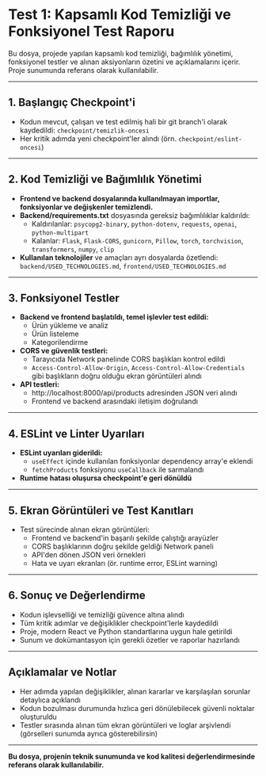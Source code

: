 # Test 1: Kapsamlı Kod Temizliği ve Fonksiyonel Test Raporu

Bu dosya, projede yapılan kapsamlı kod temizliği, bağımlılık yönetimi, fonksiyonel testler ve alınan aksiyonların özetini ve açıklamalarını içerir. Proje sunumunda referans olarak kullanılabilir.

---

## 1. Başlangıç Checkpoint'i
- Kodun mevcut, çalışan ve test edilmiş hali bir git branch'i olarak kaydedildi: `checkpoint/temizlik-oncesi`
- Her kritik adımda yeni checkpoint'ler alındı (örn. `checkpoint/eslint-oncesi`)

---

## 2. Kod Temizliği ve Bağımlılık Yönetimi
- **Frontend ve backend dosyalarında kullanılmayan importlar, fonksiyonlar ve değişkenler temizlendi.**
- **Backend/requirements.txt** dosyasında gereksiz bağımlılıklar kaldırıldı:
  - Kaldırılanlar: `psycopg2-binary`, `python-dotenv`, `requests`, `openai`, `python-multipart`
  - Kalanlar: `Flask`, `Flask-CORS`, `gunicorn`, `Pillow`, `torch`, `torchvision`, `transformers`, `numpy`, `clip`
- **Kullanılan teknolojiler** ve amaçları ayrı dosyalarda özetlendi: `backend/USED_TECHNOLOGIES.md`, `frontend/USED_TECHNOLOGIES.md`

---

## 3. Fonksiyonel Testler
- **Backend ve frontend başlatıldı, temel işlevler test edildi:**
  - Ürün yükleme ve analiz
  - Ürün listeleme
  - Kategorilendirme
- **CORS ve güvenlik testleri:**
  - Tarayıcıda Network panelinde CORS başlıkları kontrol edildi
  - `Access-Control-Allow-Origin`, `Access-Control-Allow-Credentials` gibi başlıkların doğru olduğu ekran görüntüleri alındı
- **API testleri:**
  - http://localhost:8000/api/products adresinden JSON veri alındı
  - Frontend ve backend arasındaki iletişim doğrulandı

---

## 4. ESLint ve Linter Uyarıları
- **ESLint uyarıları giderildi:**
  - `useEffect` içinde kullanılan fonksiyonlar dependency array'e eklendi
  - `fetchProducts` fonksiyonu `useCallback` ile sarmalandı
- **Runtime hatası oluşursa checkpoint'e geri dönüldü**

---

## 5. Ekran Görüntüleri ve Test Kanıtları
- Test sürecinde alınan ekran görüntüleri:
  - Frontend ve backend'in başarılı şekilde çalıştığı arayüzler
  - CORS başlıklarının doğru şekilde geldiği Network paneli
  - API'den dönen JSON veri örnekleri
  - Hata ve uyarı ekranları (ör. runtime error, ESLint warning)

---

## 6. Sonuç ve Değerlendirme
- Kodun işlevselliği ve temizliği güvence altına alındı
- Tüm kritik adımlar ve değişiklikler checkpoint'lerle kaydedildi
- Proje, modern React ve Python standartlarına uygun hale getirildi
- Sunum ve dokümantasyon için gerekli özetler ve raporlar hazırlandı

---

## Açıklamalar ve Notlar
- Her adımda yapılan değişiklikler, alınan kararlar ve karşılaşılan sorunlar detaylıca açıklandı
- Kodun bozulması durumunda hızlıca geri dönülebilecek güvenli noktalar oluşturuldu
- Testler sırasında alınan tüm ekran görüntüleri ve loglar arşivlendi (görselleri sunumda ayrıca gösterebilirsin)

---

**Bu dosya, projenin teknik sunumunda ve kod kalitesi değerlendirmesinde referans olarak kullanılabilir.** 